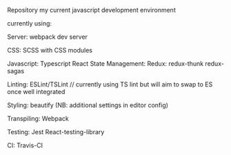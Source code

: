 Repository my current javascript development environment

currently using:

Server:
    webpack dev server

CSS:
    SCSS with CSS modules

Javascript:
    Typescript
    React
    State Management:
        Redux:
            redux-thunk
            redux-sagas

Linting:
    ESLint/TSLint // currently using TS lint but will aim to swap to ES once well integrated

Styling:
    beautify    (NB: additional settings in editor config)

Transpiling:
    Webpack

Testing:
    Jest
    React-testing-library

CI:
    Travis-CI